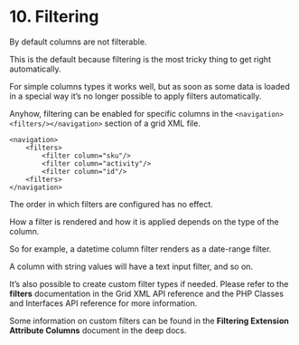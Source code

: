 # 10. Filtering

By default columns are not filterable.

This is the default because filtering is the most tricky thing to get right automatically.

For simple columns types it works well, but as soon as some data is loaded in a special way it’s no longer possible to apply filters automatically.


Anyhow, filtering can be enabled for specific columns in the `<navigation><filters/></navigation>` section of a grid XML file.


```markup
<navigation>
    <filters>
        <filter column="sku"/>
        <filter column="activity"/>
        <filter column="id"/>
    <filters>
</navigation>
```


The order in which filters are configured has no effect.

How a filter is rendered and how it is applied depends on the type of the column.


So for example, a datetime column filter renders as a date-range filter.

A column with string values will have a text input filter, and so on.


It’s also possible to create custom filter types if needed. Please refer to the **filters** documentation in the Grid XML API reference and the PHP Classes and Interfaces API reference for more information.

Some information on custom filters can be found in the **Filtering Extension Attribute Columns** document in the deep docs.